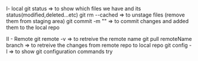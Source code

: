 I- local
git status => to show which files we have and its status(modified,deleted...etc)
git rm --cached <file> => to unstage files (remove them from staging area)
git commit -m "<message>" => to commit changes and added them to the local repo

II - Remote
git remote -v => to retreive the remote name
git pull remoteName branch => to retreive the changes from remote repo to local repo
git config -l => to show git configuration commands
try
